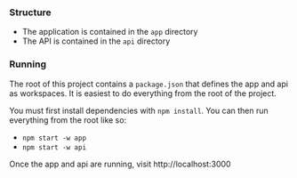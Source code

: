 ### Structure

-   The application is contained in the `app` directory
-   The API is contained in the `api` directory

### Running

The root of this project contains a `package.json` that defines the app and api as workspaces. It is easiest to do everything from the root of the project.

You must first install dependencies with `npm install`. You can then run everything from the root like so:

-   `npm start -w app`
-   `npm start -w api`

Once the app and api are running, visit http://localhost:3000
